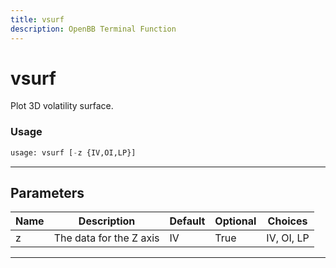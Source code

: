 ```yaml
---
title: vsurf
description: OpenBB Terminal Function
---
```


# vsurf

Plot 3D volatility surface.

### Usage

```python
usage: vsurf [-z {IV,OI,LP}]
```

---

## Parameters

| Name | Description | Default | Optional | Choices |
| ---- | ----------- | ------- | -------- | ------- |
| z | The data for the Z axis | IV | True | IV, OI, LP |
---

